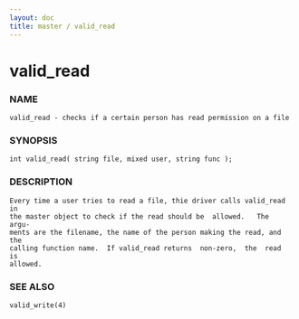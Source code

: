 ```yaml
---
layout: doc
title: master / valid_read
---
```

# valid_read

### NAME

    valid_read - checks if a certain person has read permission on a file

### SYNOPSIS

    int valid_read( string file, mixed user, string func );

### DESCRIPTION

    Every time a user tries to read a file, thie driver calls valid_read in
    the master object to check if the read should be  allowed.   The  argu‐
    ments are the filename, the name of the person making the read, and the
    calling function name.  If valid_read returns  non-zero,  the  read  is
    allowed.

### SEE ALSO

    valid_write(4)

